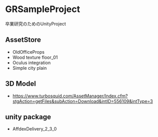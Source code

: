 # GRSampleProject

卒業研究のためのUnityProject


## AssetStore
* OldOfficeProps
* Wood texture floor_01
* Oculus integration
* Simple city plain

## 3D Model
* https://www.turbosquid.com/AssetManager/Index.cfm?stgAction=getFiles&subAction=Download&intID=556109&intType=3

## unity package
* AffdexDelivery_2_3_0

